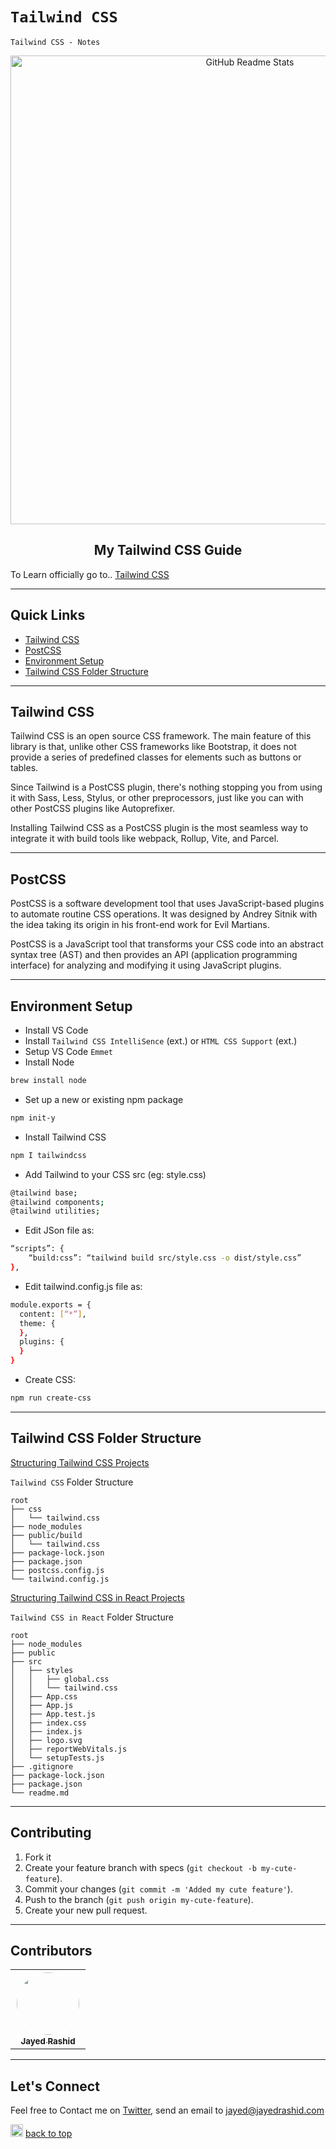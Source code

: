 

# `Tailwind CSS`

`Tailwind CSS - Notes`

<p align="center">
 <img width="750px" src="https://media.geeksforgeeks.org/wp-content/cdn-uploads/20220831183000/Tailwind-CSS-Tutorial1.png" align="center" alt="GitHub Readme Stats" />
 <h2 align="center">My Tailwind CSS Guide</h2>
</p>

To Learn officially go to.. [Tailwind CSS](https://tailwindcss.com/docs/installation)

---

## Quick Links

- [Tailwind CSS](#tailwindcss)
- [PostCSS](#postcss)
- [Environment Setup](#environment-setup)
- [Tailwind CSS Folder Structure](#tailwind-css-folder-structure)




---

## Tailwind CSS
Tailwind CSS is an open source CSS framework. The main feature of this library is that, unlike other CSS frameworks like Bootstrap, it does not provide a series of predefined classes for elements such as buttons or tables.


Since Tailwind is a PostCSS plugin, there's nothing stopping you from using it with Sass, Less, Stylus, or other preprocessors, just like you can with other PostCSS plugins like Autoprefixer.

Installing Tailwind CSS as a PostCSS plugin is the most seamless way to integrate it with build tools like webpack, Rollup, Vite, and Parcel.

---

## PostCSS
PostCSS is a software development tool that uses JavaScript-based plugins to automate routine CSS operations. It was designed by Andrey Sitnik with the idea taking its origin in his front-end work for Evil Martians.

PostCSS is a JavaScript tool that transforms your CSS code into an abstract syntax tree (AST) and then provides an API (application programming interface) for analyzing and modifying it using JavaScript plugins.

---

## Environment Setup

- Install VS Code
- Install `Tailwind CSS IntelliSence` (ext.) or `HTML CSS Support` (ext.)
- Setup VS Code `Emmet`
- Install Node

```sh
brew install node
```

- Set up a new or existing npm package

```sh
npm init-y
```

- Install Tailwind CSS

```sh
npm I tailwindcss
```

- Add Tailwind to your CSS src (eg: style.css) 

```sh
@tailwind base;
@tailwind components;
@tailwind utilities; 
```

- Edit JSon file as:

```sh
“scripts”: {
    “build:css”: “tailwind build src/style.css -o dist/style.css”
},
```

- Edit tailwind.config.js file as:

```sh
module.exports = {
  content: [“*”],
  theme: {
  },
  plugins: {
  }
}
```

- Create CSS:

```sh
npm run create-css
```




---

## Tailwind CSS Folder Structure

[Structuring Tailwind CSS Projects](https://aviyel.com/post/1180/setting-up-tailwindcss-inside-vanilla-html-project)

`Tailwind CSS` Folder Structure

```
root
├── css
│   └── tailwind.css
├── node_modules
├── public/build
│   └── tailwind.css
├── package-lock.json
├── package.json
├── postcss.config.js
└── tailwind.config.js

```

[Structuring Tailwind CSS in React Projects](hhttps://dev.to/hasibrashid/tailwindcss-with-reactjs-3ih9)

`Tailwind CSS in React` Folder Structure

```
root
├── node_modules
├── public
├── src
│   ├── styles
│   │   ├── global.css
│   │   └── tailwind.css
│   ├── App.css
│   ├── App.js
│   ├── App.test.js
│   ├── index.css
│   ├── index.js
│   ├── logo.svg
│   ├── reportWebVitals.js
│   └── setupTests.js
├── .gitignore
├── package-lock.json
├── package.json
└── readme.md

```



---

## Contributing

1. Fork it
2. Create your feature branch with specs (`git checkout -b my-cute-feature`).
3. Commit your changes (`git commit -m 'Added my cute feature'`).
4. Push to the branch (`git push origin my-cute-feature`).
5. Create your new pull request.

---

## Contributors

<table>
  <tr>
    <td align="center"><a href="https://jayedrashid.com/"><img src="https://avatars.githubusercontent.com/u/68325519?s=400&u=c3380d6ce56295f87d4f877de9ca04b7adf28d55&v=4" width="100px;" style="border-radius:50%; border:2px solid white;" alt=""/><br /><sub><b>Jayed Rashid</b></sub></a><br />   
  </tr>
</table>

---

## Let's Connect

Feel free to Contact me on [Twitter](https://mobile.twitter.com/jayedrashid), send an email to jayed@jayedrashid.com

<img height="20" src="https://www.bollywoodmdb.com/images/uparrow.gif"> [back to top](#quick-links)<br>

